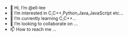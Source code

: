 - 👋 Hi, I’m @ell-lee
- 👀 I’m interested in C,C++,Python,Java,JavaScript etc...
- 🌱 I’m currently learning C,C++...
- 💞️ I’m looking to collaborate on ...
- 📫 How to reach me ...

<!---
ell-lee/ell-lee is a ✨ special ✨ repository because its `README.md` (this file) appears on your GitHub profile.
You can click the Preview link to take a look at your changes.
--->
